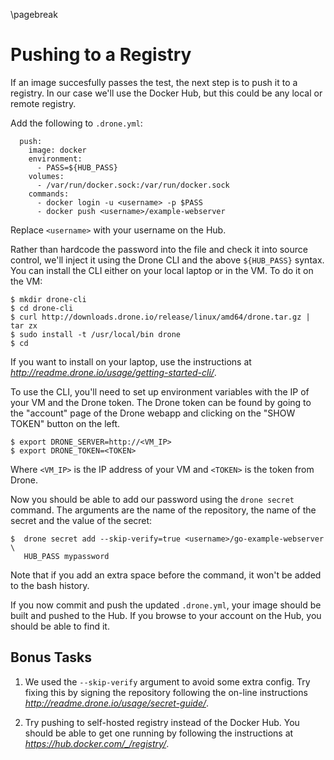 \pagebreak
 
# Pushing to a Registry

If an image succesfully passes the test, the next step is to push it to a
registry. In our case we'll use the Docker Hub, but this could be any local or
remote registry.

Add the following to `.drone.yml`:

```
  push:
    image: docker
    environment:
      - PASS=${HUB_PASS}
    volumes:
      - /var/run/docker.sock:/var/run/docker.sock
    commands:
      - docker login -u <username> -p $PASS
      - docker push <username>/example-webserver
```

Replace `<username>` with your username on the Hub.

Rather than hardcode the password into the file and check it into source
control, we'll inject it using the Drone CLI and the above `${HUB_PASS}` syntax.
You can install the CLI either on your local laptop or in the VM. To do it on
the VM:

```
$ mkdir drone-cli
$ cd drone-cli
$ curl http://downloads.drone.io/release/linux/amd64/drone.tar.gz | tar zx
$ sudo install -t /usr/local/bin drone
$ cd
```

If you want to install on your laptop, use the instructions at
_http://readme.drone.io/usage/getting-started-cli/_.

To use the CLI, you'll need to set up environment variables with the IP of your
VM and the Drone token. The Drone token can be found by going to the "account" page of the Drone webapp and clicking on the "SHOW TOKEN" button on the left. 

```
$ export DRONE_SERVER=http://<VM_IP>
$ export DRONE_TOKEN=<TOKEN>
```

Where `<VM_IP>` is the IP address of your VM and `<TOKEN>` is the token from
Drone.

Now you should be able to add our password using the `drone secret` command. The
arguments are the name of the repository, the name of the secret and the value
of the secret:

```
$  drone secret add --skip-verify=true <username>/go-example-webserver \
   HUB_PASS mypassword
```

Note that if you add an extra space before the command, it won't be added to the
bash history.

If you now commit and push the updated `.drone.yml`, your image should be built
and pushed to the Hub. If you browse to your account on the Hub, you should be
able to find it.


## Bonus Tasks

1) We used the `--skip-verify` argument to avoid some extra config. Try fixing this
by signing the repository following the on-line instructions _http://readme.drone.io/usage/secret-guide/_.

2) Try pushing to self-hosted registry instead of the Docker Hub. You should be
able to get one running by following the instructions at _https://hub.docker.com/_/registry/_.
